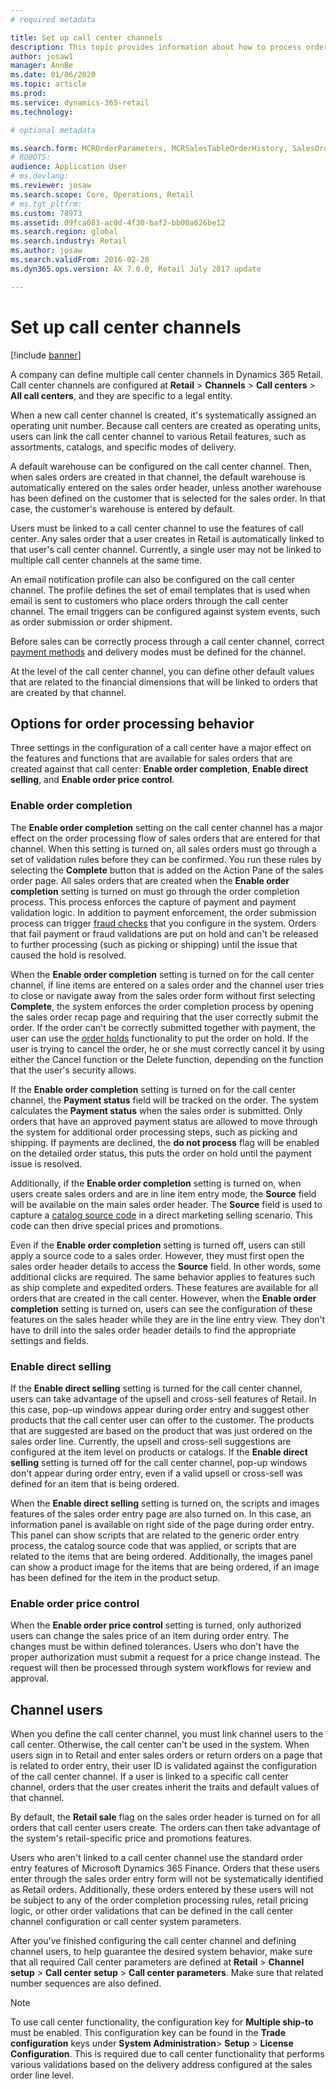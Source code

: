 ```yaml
---
# required metadata

title: Set up call center channels
description: This topic provides information about how to process orders for call centers by using Dynamics 365 Retail.
author: josaw1
manager: AnnBe
ms.date: 01/06/2020
ms.topic: article
ms.prod: 
ms.service: dynamics-365-retail
ms.technology: 

# optional metadata

ms.search.form: MCROrderParameters, MCRSalesTableOrderHistory, SalesOrderProcessingWorkspace
# ROBOTS: 
audience: Application User
# ms.devlang: 
ms.reviewer: josaw
ms.search.scope: Core, Operations, Retail
# ms.tgt_pltfrm: 
ms.custom: 78973
ms.assetid: 09fca083-ac0d-4f30-baf2-bb00a626be12
ms.search.region: global
ms.search.industry: Retail
ms.author: josaw
ms.search.validFrom: 2016-02-28
ms.dyn365.ops.version: AX 7.0.0, Retail July 2017 update

---
```


# Set up call center channels

[!include [banner](includes/banner.md)]

A company can define multiple call center channels in Dynamics 365 Retail. Call center channels are configured at **Retail** \> **Channels** \> **Call centers** \> **All call centers**, and they are specific to a legal entity.

When a new call center channel is created, it's systematically assigned an operating unit number. Because call centers are created as operating units, users can link the call center channel to various Retail features, such as assortments, catalogs, and specific modes of delivery.

A default warehouse can be configured on the call center channel. Then, when sales orders are created in that channel, the default warehouse is automatically entered on the sales order header, unless another warehouse has been defined on the customer that is selected for the sales order. In that case, the customer's warehouse is entered by default.

Users must be linked to a call center channel to use the features of call center. Any sales order that a user creates in Retail is automatically linked to that user's call center channel. Currently, a single user may not be linked to multiple call center channels at the same time.

An email notification profile can also be configured on the call center channel. The profile defines the set of email templates that is used when email is sent to customers who place orders through the call center channel. The email triggers can be configured against system events, such as order submission or order shipment.

Before sales can be correctly process through a call center channel, correct [payment methods](https://docs.microsoft.com/dynamics365/unified-operations/retail/work-with-payments) and delivery modes must be defined for the channel.

At the level of the call center channel, you can define other default values that are related to the financial dimensions that will be linked to orders that are created by that channel.

## Options for order processing behavior

Three settings in the configuration of a call center have a major effect on the features and functions that are available for sales orders that are created against that call center: **Enable order completion**, **Enable direct selling**, and **Enable order price control**.

### Enable order completion

The **Enable order completion** setting on the call center channel has a major effect on the order processing flow of sales orders that are entered for that channel. When this setting is turned on, all sales orders must go through a set of validation rules before they can be confirmed. You run these rules by selecting the **Complete** button that is added on the Action Pane of the sales order page. All sales orders that are created when the **Enable order completion** setting is turned on must go through the order completion process. This process enforces the capture of payment and payment validation logic. In addition to payment enforcement, the order submission process can trigger [fraud checks](https://docs.microsoft.com/dynamics365/unified-operations/retail/set-up-fraud-alerts) that you configure in the system. Orders that fail payment or fraud validations are put on hold and can't be released to further processing (such as picking or shipping) until the issue that caused the hold is resolved.

When the **Enable order completion** setting is turned on for the call center channel, if line items are entered on a sales order and the channel user tries to close or navigate away from the sales order form without first selecting **Complete**, the system enforces the order completion process by opening the sales order recap page and requiring that the user correctly submit the order. If the order can't be correctly submitted together with payment, the user can use the [order holds](https://docs.microsoft.com/dynamics365/unified-operations/retail/work-with-order-holds) functionality to put the order on hold. If the user is trying to cancel the order, he or she must correctly cancel it by using either the Cancel function or the Delete function, depending on the function that the user's security allows.

If the **Enable order completion** setting is turned on for the call center channel, the **Payment status** field will be tracked on the order. The system calculates the **Payment status** when the sales order is submitted. Only orders that have an approved payment status are allowed to move through the system for additional order processing steps, such as picking and shipping. If payments are declined, the **do not process** flag will be enabled on the detailed order status, this puts the order on hold until the payment issue is resolved.

Additionally, if the **Enable order completion** setting is turned on, when users create sales orders and are in line item entry mode, the **Source** field will be available on the main sales order header. The **Source** field is used to capture a [catalog source code](https://docs.microsoft.com/dynamics365/unified-operations/retail/call-center-catalogs) in a direct marketing selling scenario. This code can then drive special prices and promotions.

Even if the **Enable order completion** setting is turned off, users can still apply a source code to a sales order. However, they must first open the sales order header details to access the **Source** field. In other words, some additional clicks are required. The same behavior applies to features such as ship complete and expedited orders. These features are available for all orders that are created in the call center. However, when the **Enable order completion** setting is turned on, users can see the configuration of these features on the sales header while they are in the line entry view. They don't have to drill into the sales order header details to find the appropriate settings and fields.

### Enable direct selling

If the **Enable direct selling** setting is turned for the call center channel, users can take advantage of the upsell and cross-sell features of Retail. In this case, pop-up windows appear during order entry and suggest other products that the call center user can offer to the customer. The products that are suggested are based on the product that was just ordered on the sales order line. Currently, the upsell and cross-sell suggestions are configured at the item level on products or catalogs. If the **Enable direct selling** setting is turned off for the call center channel, pop-up windows don't appear during order entry, even if a valid upsell or cross-sell was defined for an item that is being ordered.

When the **Enable direct selling** setting is turned on, the scripts and images features of the sales order entry page are also turned on. In this case, an information panel is available on right side of the page during order entry. This panel can show scripts that are related to the generic order entry process, the catalog source code that was applied, or scripts that are related to the items that are being ordered. Additionally, the images panel can show a product image for the items that are being ordered, if an image has been defined for the item in the product setup.

### Enable order price control

When the **Enable order price control** setting is turned, only authorized users can change the sales price of an item during order entry. The changes must be within defined tolerances. Users who don't have the proper authorization must submit a request for a price change instead. The request will then be processed through system workflows for review and approval.

## Channel users

When you define the call center channel, you must link channel users to the call center. Otherwise, the call center can't be used in the system. When users sign in to Retail and enter sales orders or return orders on a page that is related to order entry, their user ID is validated against the configuration of the call center channel. If a user is linked to a specific call center channel, orders that the user creates inherit the traits and default values of that channel.

By default, the **Retail sale** flag on the sales order header is turned on for all orders that call center users create. The orders can then take advantage of the system's retail-specific price and promotions features.


Users who aren't linked to a call center channel use the standard order entry features of Microsoft Dynamics 365 Finance. Orders that these users enter through the sales order entry form will not be systematically identified as Retail orders. Additionally, these orders entered by these users will not be subject to any of the order completion processing rules, retail pricing logic, or other order validations that can be defined in the call center channel configuration or call center system parameters.


After you've finished configuring the call center channel and defining channel users, to help guarantee the desired system behavior, make sure that all required Call center parameters are defined at **Retail** \> **Channel setup** \> **Call center setup** \> **Call center parameters**. Make sure that related number sequences are also defined.

> [!NOTE]
> To use call center functionality, the configuration key for **Multiple ship-to** must be enabled. This configuration key can be found in the **Trade configuration** keys under **System Administration**\> **Setup** \> **License Configuration**. This is required due to call center functionality that performs various validations based on the delivery address configured at the sales order line level. 
